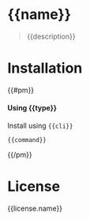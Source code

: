 # {{name}}

> {{description}}

# Installation

{{#pm}}
#### Using {{type}}

Install using `{{cli}}`

```shell
{{command}}
```
{{/pm}}

# License

{{license.name}}
